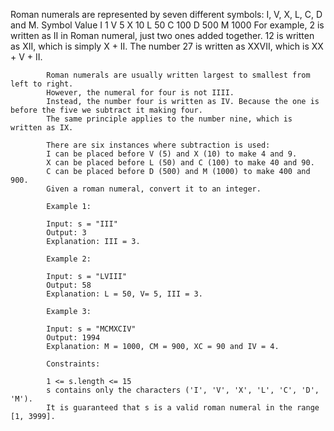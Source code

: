 Roman numerals are represented by seven different symbols: I, V, X, L, C, D and M.
Symbol       Value
I             1
V             5
X             10
L             50
C             100
D             500
M             1000
For example, 2 is written as II in Roman numeral, just two ones added together.
12 is written as XII, which is simply X + II.
The number 27 is written as XXVII, which is XX + V + II.

            Roman numerals are usually written largest to smallest from left to right. 
            However, the numeral for four is not IIII. 
            Instead, the number four is written as IV. Because the one is before the five we subtract it making four. 
            The same principle applies to the number nine, which is written as IX. 
            
            There are six instances where subtraction is used:
            I can be placed before V (5) and X (10) to make 4 and 9. 
            X can be placed before L (50) and C (100) to make 40 and 90. 
            C can be placed before D (500) and M (1000) to make 400 and 900.
            Given a roman numeral, convert it to an integer.

            Example 1:

            Input: s = "III"
            Output: 3
            Explanation: III = 3.
            
            Example 2:

            Input: s = "LVIII"
            Output: 58
            Explanation: L = 50, V= 5, III = 3.
           
            Example 3:

            Input: s = "MCMXCIV"
            Output: 1994
            Explanation: M = 1000, CM = 900, XC = 90 and IV = 4.

            Constraints:

            1 <= s.length <= 15
            s contains only the characters ('I', 'V', 'X', 'L', 'C', 'D', 'M').
            It is guaranteed that s is a valid roman numeral in the range [1, 3999].